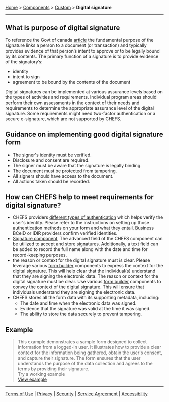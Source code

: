 [Home](index) > [Components](Components) > [Custom](Custom) > **Digital signature**
***

## What is purpose of digital signature

To reference the Govt of canada [article](https://www.canada.ca/en/government/system/digital-government/online-security-privacy/government-canada-guidance-using-electronic-signatures.html) the fundamental purpose of the signature links a person to a document (or transaction) and typically provides evidence of that person’s intent to approve or to be legally bound by its contents. The primary function of a signature is to provide evidence of the signatory’s:

- identity
- intent to sign
- agreement to be bound by the contents of the document

Digital signatures can be implemented at various assurance levels based on the types of activities and requirements. Individual program areas should perform their own assessments in the context of their needs and requirements to determine the appropriate assurance level of the digital signature. Some requirements might need two-factor authentication or a secure e-signature, which are not supported by CHEFS.

## Guidance on implementing good digital signature form

- The signer's identity must be verified.
- Disclosure and consent are required.
- The signer must be aware that the signature is legally binding.
- The document must be protected from tampering.
- All signers should have access to the document.
- All actions taken should be recorded.

## How can CHEFS help to meet requirements for digital signature?
- CHEFS providers [different types of authentication](https://developer.gov.bc.ca/docs/default/component/chefs-techdocs/Capabilities/Form-Management/Accessing-forms/) which helps verify the user's identity. Please refer to the instructions on setting up those authentication methods on your form and what they entail. Business BCeID or IDIR providers confirm verified identities.
- [Signature component](https://dev.developer.gov.bc.ca/docs/default/component/chefs-techdocs/Components/Form-Builder/Advanced-Fields/#signature), The advanced field of the CHEFS component can be utilized to accept and store signatures. Additionally, a text field can be added to record the full name along with the date and time for record-keeping purposes.
- the reason or context for the digital signature must is clear. Please leverage various [form builder](https://dev.developer.gov.bc.ca/docs/default/component/chefs-techdocs/Components/Form-Builder/) components to express the context for the digital signature. This will help clear that the individual(s) understand that they are signing the electronic data.
The reason or context for the digital signature must be clear. Use various [form builder](https://dev.developer.gov.bc.ca/docs/default/component/chefs-techdocs/Components/Form-Builder/) components to convey the context of the digital signature. This will ensure that individuals understand they are signing the electronic data.
- CHEFS stores all the form data with its supporting metadata, including:
    - The date and time when the electronic data was signed.
    - Evidence that the signature was valid at the time it was signed.
    - The ability to store the data securely to prevent tampering.



## Example
> This example demonstrates a sample form designed to collect information from a logged-in user. It illustrates how to provide a clear context for the information being gathered, obtain the user's consent, and capture their signature. The form ensures that the user understands the purpose of the data collection and agrees to the terms by providing their signature.  
> Try a working example<br>
> [View example](https://submit.digital.gov.bc.ca/app/form/submit?f=fb3cdf23-4d83-4f94-80f4-78cea5e907cd)

***
[Terms of Use](Terms-of-Use) | [Privacy](Privacy) | [Security](Security) | [Service Agreement](Service-Agreement) | [Accessibility](Accessibility)
